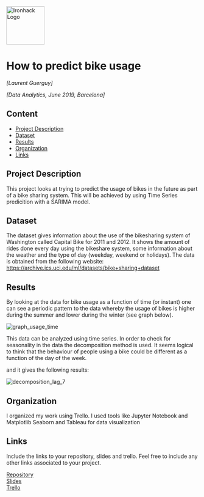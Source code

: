 <img src="https://bit.ly/2VnXWr2" alt="Ironhack Logo" width="100"/>

# How to predict bike usage
*[Laurent Guerguy]*

*[Data Analytics, June 2019, Barcelona]*

## Content
- [Project Description](#project-description)
- [Dataset](#dataset)
- [Results](#results)
- [Organization](#organization)
- [Links](#links)

<a name="project-description"></a>

## Project Description
This project looks at trying to predict the usage of bikes in the future as part of a bike sharing system.
This will be achieved by using Time Series predicition with a SARIMA model.


<a name="dataset"></a>

## Dataset
The dataset gives information about the use of the bikesharing system of Washington called Capital Bike for 2011 and 2012. It shows the amount of rides done every day using the bikeshare system, some information about the weather and the type of day (weekday, weekend or holidays).
The data is obtained from the following website: https://archive.ics.uci.edu/ml/datasets/bike+sharing+dataset


<a name="results"></a>

## Results

By looking at the data for bike usage as a function of time (or instant) one can see a periodic pattern to the data whereby the usage of bikes is higher during the summer and lower during the winter (see graph below).

![graph_usage_time](../images/graph_usage_time.png "Bike usage as a function of time")


This data can be analyzed using time series. 
In order to check for seasonality in the data the decomposition method is used.
It seems logical to think that the behaviour of people using a bike could be different as a function of the day of the week.

and it gives the following results:

![decomposition_lag_7](../images/decomposition_lag_7.png "Decomposition analysis for lag 7")






<a name="organization"></a>

## Organization
I organized my work using Trello.
I used tools like Jupyter Notebook and Matplotlib Seaborn and Tableau for data visualization

<a name="links"></a>

## Links
Include the links to your repository, slides and trello. Feel free to include any other links associated to your project. 

[Repository](https://github.com/laurent-guerguy/Project-Week-5-Your-Own-Project/tree/master/your-project)  
[Slides](https://slides.com/)  
[Trello](https://trello.com/en)  
